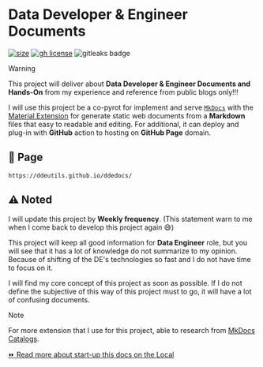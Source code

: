 # Data Developer & Engineer Documents

[![size](https://img.shields.io/github/languages/code-size/ddeutils/ddedocs)](https://github.com/ddeutils/ddedocs)
[![gh license](https://img.shields.io/github/license/ddeutils/ddedocs)](https://github.com/ddeutils/ddedocs/blob/main/LICENSE)
<img alt="gitleaks badge" src="https://img.shields.io/badge/protected%20by-gitleaks-blue">

> [!WARNING]
> This project will deliver about **Data Developer & Engineer Documents and
> Hands-On** from my experience and reference from public blogs only!!!

I will use this project be a co-pyrot for implement and serve [`MkDocs`](https://github.com/mkdocs/mkdocs)
with the [Material Extension](https://squidfunk.github.io/mkdocs-material/)
for generate static web documents from a **Markdown** files that easy to readable
and editing.
For additional, it can deploy and plug-in with **GitHub** action to hosting on
**GitHub Page** domain.

## :book: Page

```url
https://ddeutils.github.io/ddedocs/
```

## :warning: Noted

I will update this project by **Weekly frequency**. (This statement warn to me
when I come back to develop this project again :sweat_smile:)

This project will keep all good information for **Data Engineer** role, but you will
see that it has a lot of knowledge do not summarize to my opinion. Because of
shifting of the DE's technologies so fast and I do not have time to focus on it.

I will find my core concept of this project as soon as possible. If I do not define
the subjective of this way of this project must to go, it will have a lot of confusing
documents.

> [!NOTE]
> For more extension that I use for this project, able to research from
> [MkDocs Catalogs](https://github.com/mkdocs/catalog).

[:fast_forward: Read more about start-up this docs on the Local](NOTED.md)
